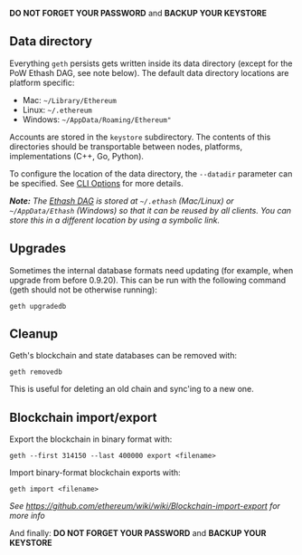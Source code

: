 **DO NOT FORGET YOUR PASSWORD** and **BACKUP YOUR KEYSTORE**

## Data directory

Everything `geth` persists gets written inside its data directory (except for the PoW Ethash DAG, see note below).
The default data directory locations are platform specific:

* Mac: `~/Library/Ethereum`
* Linux: `~/.ethereum`
* Windows: `~/AppData/Roaming/Ethereum"`

Accounts are stored in the `keystore` subdirectory. The contents of this directories should be transportable between nodes, platforms, implementations (C++, Go, Python).

To configure the location of the data directory, the `--datadir` parameter can be specified. See [CLI Options](https://github.com/ethereum/go-ethereum/wiki/Command-Line-Options) for more details.

_**Note:** The [Ethash DAG](https://github.com/ethereum/go-ethereum/wiki/Mining#ethash-dag) is stored at `~/.ethash` (Mac/Linux) or `~/AppData/Ethash` (Windows) so that it can be reused by all clients. You can store this in a different location by using a symbolic link._

## Upgrades

Sometimes the internal database formats need updating (for example, when upgrade from before 0.9.20). This can be run with the following command (geth should not be otherwise running):

```
geth upgradedb
```

## Cleanup

Geth's blockchain and state databases can be removed with:

```
geth removedb
```

This is useful for deleting an old chain and sync'ing to a new one.

## Blockchain import/export

Export the blockchain in binary format with:
```
geth --first 314150 --last 400000 export <filename>
```

Import binary-format blockchain exports with:
```
geth import <filename>
```

_See https://github.com/ethereum/wiki/wiki/Blockchain-import-export for more info_


And finally: **DO NOT FORGET YOUR PASSWORD** and **BACKUP YOUR KEYSTORE**